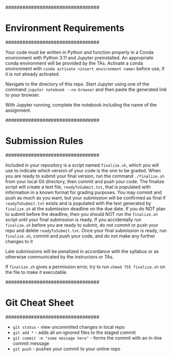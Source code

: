 #################################
#	Environment Requirements	#
#################################

Your code must be written in Python and function properly in a Conda environment with Python 3.11 and Jupyter preinstalled. An appropriate conda environment will be provided by the TAs. Activate a conda environment with `conda activate <insert environment name>` before use, if it is not already activated. 

Navigate to the directory of this repo. Start Jupyter using one of the command `jupyter notebook --no-browser` and then paste the generated link to your browser.

With Jupyter running, complete the notebook including the name of the assignment.

#################################
#	Submission Rules	#
#################################

Included in your repository is a script named `finalize.sh`, which you will use to indicate which version of your code is the one to be graded. When you are ready to submit your final version, run the command `./finalize.sh` from your local Git directory, then commit and push your code. The finalize script will create a text file, `readyToSubmit.txt`, that is populated with information in a known format for grading purposes. You may commit and push as much as you want, but your submission will be confirmed as final if `readyToSubmit.txt` exists and is populated with the text generated by `finalize.sh` at the submission deadline on the due date. If you do NOT plan to submit before the deadline, then you should NOT run the `finalize.sh` script until your final submission is ready. If you accidentally run `finalize.sh` before you are ready to submit, do not commit or push your repo and delete `readyToSubmit.txt`. Once your final submission is ready, run `finalize.sh`, commit and push your code, and do not make any further changes to it

Late submissions will be penalized in accordance with the syllabus or as otherwise communicated by the instructors or TAs.

If `finalize.sh` gives a permission error, try to run `chmod 755 finalize.sh` on the file to make it executable.

#################################
#	Git Cheat Sheet	#
#################################
* `git status` - view uncommited changes in local repo
* `git add *` - adds all un-ignored files to the staged commit
* `git commit -m "some message here"` - forms the commit with an in-line commit message
* `git push` - pushes your commit to your online repo
